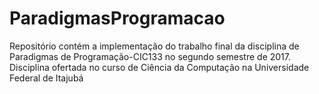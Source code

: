# ParadigmasProgramacao
Repositório contém a implementação do trabalho final da disciplina de Paradigmas de Programação-CIC133 no segundo semestre de 2017. Disciplina ofertada no curso de Ciência da Computação na Universidade Federal de Itajubá
